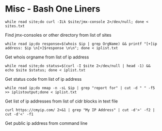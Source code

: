 # Misc - Bash One Liners

```
while read site;do curl -ILk $site/jmx-console 2>/dev/null; done < sites.txt
```

Find jmx-consoles or other directory from list of sites

```
while read ip;do response=$(whois $ip | grep OrgName) && printf "[+]ip address: $ip \n[+]$response \n\n"; done < iplist.txt
```

Get whois orgname from list of ip address

```
while read site;do status=$(curl -I $site 2>/dev/null | head -1) && echo $site $status; done < iplist.txt
```

Get status code from list of ip address

```
while read ip;do nmap -n -sL $ip | grep "report for" | cut -d " " -f5 >> iplistoutput;done < iplist.txt
```

Get list of ip addresses from list of cidr blocks in text file

```
curl https://cmyip.com/ 2>&1 | grep "My IP Address" | cut -d'>' -f2 | cut -d'<' -f1
```

Get public ip address from command line
